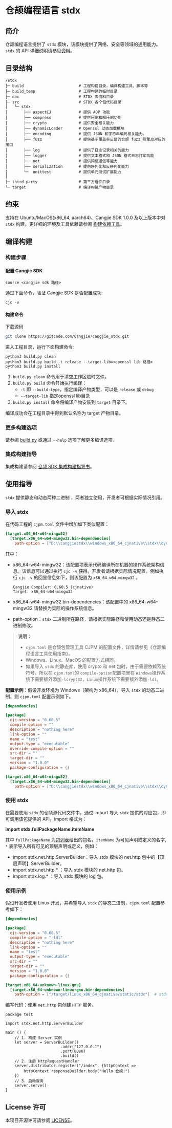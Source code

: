 # 仓颉编程语言 stdx

## 简介

仓颉编程语言提供了 `stdx` 模块，该模块提供了网络、安全等领域的通用能力。`stdx` 的 API 详细说明请参见[资料](./doc/libs_stdx/summary_cjnative.md)。

## 目录结构

```text
/stdx
├─ build                        # 工程构建目录，编译构建工具、脚本等
├─ build_temp                   # 工程构建的临时目录
├─ doc                          # STDX 库资料目录
├─ src                          # STDX 各个包代码目录                        
│   └─ stdx                     
│       ├── aspectCJ            # 提供 AOP 功能
│       ├── compress            # 提供压缩和解压缩功能
│       ├── crypto              # 提供安全相关能力
│       ├── dynamicLoader       # Openssl 动态加载模块
│       ├── encoding            # 提供 JSON 和字符串编码相关能力。
│       ├── fuzz                # 提供基于覆盖率反馈的仓颉 fuzz 引擎及对应的接口
│       ├── log                 # 提供了日志记录相关的能力
│       ├── logger              # 提供文本格式和 JSON 格式日志打印功能
│       ├── net                 # 提供网络通信等能力
│       ├── serialization       # 提供序列化和反序列化能力
│       └─  unittest            # 提供单元测试扩展能力
│
├─ third_party                  # 第三方组件目录
└─ target                       # 编译构建产物目录
```

## 约束

支持在 Ubuntu/MacOS(x86_64, aarch64)、Cangjie SDK 1.0.0 及以上版本中对 `stdx` 构建。更详细的环境及工具依赖请参阅 [构建依赖工具](https://gitcode.com/Cangjie/cangjie_build/blob/dev/docs/env_zh.md)。

## 编译构建

### 构建步骤

#### 配置 Cangjie SDK

```shell
source <cangjie sdk 路径>
```

通过下面命令，验证 Cangjie SDK 是否配置成功:

```shell
cjc -v
```

#### 构建命令

下载源码

```bash
git clone https://gitcode.com/Cangjie/cangjie_stdx.git
```

进入工程目录，运行下面构建命令:

```shell
python3 build.py clean
python3 build.py build -t release --target-lib=<openssl lib 路径>
python3 build.py install
```

1. `build.py clean` 命令用于清空工作区临时文件。
2. `build.py build` 命令开始执行编译：
   - `-t` 即 `--build-type`，指定编译产物类型，可以是 `release` 或 `debug`
   - `--target-lib` 指定openssl lib目录
3. `build.py install` 命令将编译产物安装到 `target` 目录下。

编译成功会在工程目录中得到默认名称为 target 产物目录。

### 更多构建选项

请参阅 [build.py](build.py) 或通过 `--help` 选项了解更多编译选项。

### 集成构建指导

集成构建请参阅 [仓颉 SDK 集成构建指导书](https://gitcode.com/Cangjie/cangjie_build/blob/dev/README_zh.md)。

## 使用指导

`stdx` 提供静态和动态两种二进制 ，两者独立使用，开发者可根据实际情况引用。

### 导入 stdx

在代码工程的 `cjpm.toml` 文件中增加如下类似配置：

```toml
[target.x86_64-w64-mingw32]                                                     # 系统架构和 OS 信息
  [target.x86_64-w64-mingw32.bin-dependencies]
    path-option = ["D:\\cangjiestdx\\windows_x86_64_cjnative\\stdx\\dynamic\\stdx"] # stdx 路径根据实际情况配置
```

其中：

- x86_64-w64-mingw32：该配置项表示代码编译所在机器的操作系统架构信息。该信息可以通过执行 `cjc -v` 获得。开发者请根据实际情况配置。例如执行 `cjc -v` 的回显信息如下，则该配置为 `x86_64-w64-mingw32` 。

  ```text
  Cangjie Compiler: 0.60.5 (cjnative)
  Target: x86_64-w64-mingw32
  ```

- x86_64-w64-mingw32.bin-dependencies：该配置中的 x86_64-w64-mingw32 请替换为实际的操作系统信息。

- path-option：`stdx` 二进制所在路径，请根据实际路径和使用动态还是静态二进制修改。

> **说明：**
>
> - `cjpm.toml` 是仓颉包管理工具 CJPM 的配置文件，详情请参见《仓颉编程语言工具使用指南》。
> - Windows、Linux、MacOS 的配置方式相同。
> - 如果导入 `stdx` 的静态库，使用 crypto 和 net 包时，由于需要依赖系统符号，所以在 `cjpm.toml`的 `compile-option`配置项里在  `Windows`操作系统下需要额外添加`-lcrypt32`，`Linux`操作系统下需要额外添加`-ldl`。

**配置示例**：假设开发环境为 Windows（架构为 x86_64），导入 `stdx` 的动态二进制，则 `cjpm.toml` 配置示例如下。

```toml
[dependencies]

[package]
  cjc-version = "0.60.5"
  compile-option = ""
  description = "nothing here"
  link-option = ""
  name = "test"
  output-type = "executable"
  override-compile-option = ""
  src-dir = ""
  target-dir = ""
  version = "1.0.0"
  package-configuration = {}

[target.x86_64-w64-mingw32]                                                     # 系统架构和 OS 信息
  [target.x86_64-w64-mingw32.bin-dependencies]
    path-option = ["D:\\cangjiestdx\\windows_x86_64_cjnative\\stdx\\dynamic\\stdx"] # stdx 路径根据实际情况配置
```

### 使用 stdx

在需要使用 `stdx` 的仓颉源代码文件中，通过 import 导入 `stdx` 提供的对应包，即可调用该包提供的 API。import 格式为：

**import stdx.fullPackageName.itemName**

其中 `fullPackageName` 为[包列表](./doc/libs_stdx/libs_overview.md#包列表)给出的包名，`itemName` 为可见声明或定义的名字,  `*` 表示导入所有可见的顶层声明或定义，例如：

- import stdx.net.http.ServerBuilder：导入 stdx 模块的 net.http 包中的【顶层声明】ServerBuilder。
- import stdx.net.http.\* ：导入 stdx 模块的 net.http 包。
- import stdx.log.\* ：导入 stdx 模块的 log 包。

### 使用示例

假设开发者使用 Linux 开发，并希望导入 `stdx` 的静态二进制，`cjpm.toml` 配置参考如下：

```toml
[dependencies]

[package]
  cjc-version = "0.60.5"
  compile-option = "-ldl"              
  description = "nothing here"
  link-option = ""
  name = "test"
  output-type = "executable"
  src-dir = ""
  target-dir = ""
  version = "1.0.0"
  package-configuration = {}

[target.x86_64-unknown-linux-gnu]
  [target.x86_64-unknown-linux-gnu.bin-dependencies]
    path-option = ["/target/linux_x86_64_cjnative/static/stdx"]  # stdx 路径根据实际情况配置
```

编写代码：使用 `net.http` 包创建 `HTTP` 服务。

```cangjie
package test

import stdx.net.http.ServerBuilder

main () {
    // 1. 构建 Server 实例
    let server = ServerBuilder()
                        .addr("127.0.0.1")
                        .port(8080)
                        .build()
    // 2. 注册 HttpRequestHandler
    server.distributor.register("/index", {httpContext =>
        httpContext.responseBuilder.body("Hello 仓颉!")
    })
    // 3. 启动服务
    server.serve()
}
```

## License 许可

本项目开源许可请参阅 [LICENSE](LICENSE)。
